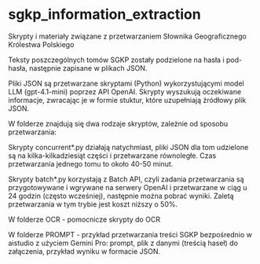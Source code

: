 # sgkp_information_extraction
Skrypty i materiały związane z przetwarzaniem Słownika Geograficznego Królestwa Polskiego

Teksty poszczególnych tomów SGKP zostały podzielone na hasła i pod-hasła, następnie zapisane w plikach JSON.

Pliki JSON są przetwarzane skryptami (Python) wykorzystującymi model LLM (gpt-4.1-mini) poprzez API OpenAI. Skrypty wyszukują oczekiwane informacje,
zwracając je w formie stuktur, które uzupełniają źródłowy plik JSON.

W folderze znajdują się dwa rodzaje skryptów, zależnie od sposobu przetwarzania:

Skrypty concurrent*.py działają natychmiast, pliki JSON dla tom udzielone są na kilka-kilkadziesiąt części i przetwarzane równoległe. Czas przetwarzania jednego tomu to około 40-50 minut.

Skrypty batch*.py korzystają z Batch API, czyli zadania przetwarzania są przygotowywane i wgrywane na serwery OpenAI i przetwarzane w ciąg u 24 godzin (często wcześniej), następnie można pobrać wyniki. Zaletą przetwarzania w tym trybie jest koszt niższy o 50%. 

W folderze OCR - pomocnicze skrypty do OCR

W folderze PROMPT - przykład przetwarzania treści SGKP bezpośrednio w aistudio z użyciem Gemini Pro: prompt, plik z danymi (treścią haseł) do załączenia, przykład wyniku w formacie JSON. 
